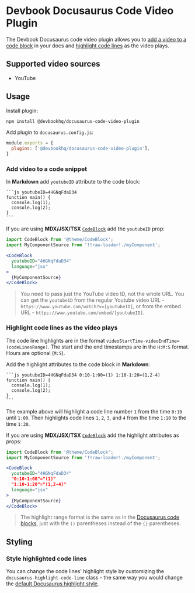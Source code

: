# Devbook Docusaurus Code Video Plugin
The Devbook Docusaurus code video plugin allows you to [add a video to a code block](#add-video-to-a-code-snippet) in your docs and [highlight code lines](#highlight-code-lines-as-the-video-plays) as the video plays.

## Supported video sources
- YouTube

## Usage
Install plugin:
```sh
npm install @devbookhq/docusaurus-code-video-plugin
```

Add plugin to `docusaurus.config.js`:
```js
module.exports = {
  plugins: ['@devbookhq/docusaurus-code-video-plugin'],
}
```

### Add video to a code snippet
In **Markdown** add `youtubeID` attribute to the code block:

    ```js youtubeID=4HGNqFdaD34
    function main() {
      console.log(1);
      console.log(2);
    }
    ```

If you are using **MDX/JSX/TSX** [`CodeBlock`](https://docusaurus.io/docs/markdown-features/code-blocks) add the `youtubeID` prop:

```jsx
import CodeBlock from '@theme/CodeBlock';
import MyComponentSource from '!!raw-loader!./myComponent';

<CodeBlock 
  youtubeID="4HGNqFdaD34" 
  language="jsx"
>
  {MyComponentSource}
</CodeBlock>
```

> You need to pass just the YouTube video ID, not the whole URL. You can get the `youtubeID` from the regular Youtube video URL - `https://www.youtube.com/watch?v=[youtubeID]`, or from the embed URL - `https://www.youtube.com/embed/[youtubeID]`.

### Highlight code lines as the video plays
The code line highlights are in the format `videoStartTime-videoEndTime=(codeLinesRange)`.
The start and the end timestamps are in the `H:M:S` format. Hours are optional (`M:S`).

Add the highlight attributes to the code block in **Markdown**:

    ```js youtubeID=4HGNqFdaD34 0:10-1:00=(1) 1:10-1:20=(1,2-4)
    function main() {
      console.log(1);
      console.log(2);
    }
    ```

The example above will highlight a code line number `1` from the time `0:10` until `1:00`. Then highlights code lines `1`, `2`, `3`, and `4` from the time `1:10` to the time `1:20`.

If you are using **MDX/JSX/TSX** [`CodeBlock`](https://docusaurus.io/docs/markdown-features/code-blocks) add the highlight attributes as props:

```jsx
import CodeBlock from '@theme/CodeBlock';
import MyComponentSource from '!!raw-loader!./myComponent';

<CodeBlock 
  youtubeID="4HGNqFdaD34" 
  "0:10-1:00"="(1)" 
  "1:10-1:20"="(1,2-4)" 
  language="jsx"
>
  {MyComponentSource}
</CodeBlock>
```

> The highlight range format is the same as in the [Docusaurus code blocks]( https://docusaurus.io/docs/markdown-features/code-blocks#highlighting-with-metadata-string), just with the `()` parentheses instead of the `{}` parentheses.

## Styling
### Style highlighted code lines
You can change the code lines' highlight style by customizing the `docusaurus-highlight-code-line` class - the same way you would change the [default Docusaurus highlight style](https://docusaurus.io/docs/markdown-features/code-blocks#line-highlighting).

